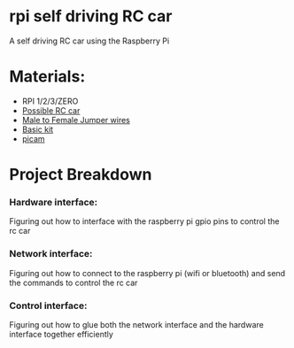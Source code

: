 # rpi self driving RC car
A self driving RC car using the Raspberry Pi


# Materials:
* RPI 1/2/3/ZERO
* [Possible RC car](https://www.amazon.com/WebRC-Mini-JCW-RC-Car/dp/B00KTYXAC2/ref=sr_1_21?s=toys-and-games&ie=UTF8&qid=1491428854&sr=1-21&keywords=rc%20car&refinements=p_36%3A1253560011%2Cp_n_feature_keywords_browse-bin%3A4797692011)
* [Male to Female Jumper wires](https://www.amazon.com/Aketek-Jumper-Wires-Premium-Female/dp/B008MRZSH8)
* [Basic kit](https://www.amazon.com/Elegoo-Electronics-Potentiometer-tie-points-Breadboard/dp/B01ERPEMAC/ref=sr_1_9?ie=UTF8&qid=1491430213&sr=8-9&keywords=raspberry%20pi%20jumper%20wires)
* [picam](https://www.amazon.com/Arducam-Megapixels-Sensor-OV5647-Raspberry/dp/B012V1HEP4/ref=sr_1_2?ie=UTF8&qid=1491430587&sr=8-2&keywords=pi+cam)


# Project Breakdown

### Hardware interface:
Figuring out how to interface with the raspberry pi gpio pins to control the rc car

### Network interface:
Figuring out how to connect to the raspberry pi (wifi or bluetooth) and send the commands to control the rc car

### Control interface:
Figuring out how to glue both the network interface and the hardware interface together efficiently
